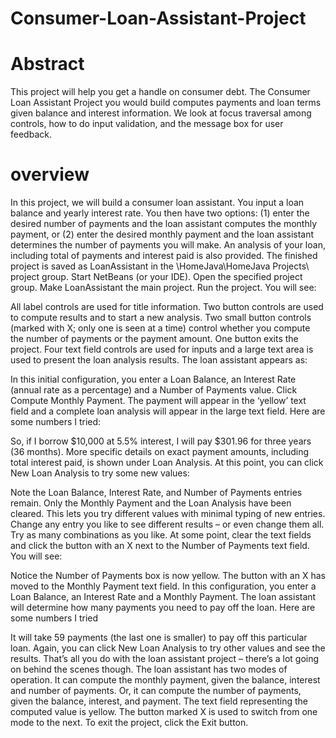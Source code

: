 # Consumer-Loan-Assistant-Project
# Abstract
This project will help you get a handle on consumer debt. The Consumer Loan Assistant Project you would build computes payments and loan terms given balance and interest information. We look at focus traversal among controls, how to do input validation, and the message box for user feedback.

# overview
In this project, we will build a consumer loan assistant. You input a loan balance and yearly interest rate. You then have two options: (1) enter the desired number of payments and the loan assistant computes the monthly payment, or (2) enter the desired monthly payment and the loan assistant determines the number of payments you will make. An analysis of your loan, including total of payments and interest paid is also provided. The finished project is saved as LoanAssistant in the \HomeJava\HomeJava Projects\ project group. Start NetBeans (or your IDE). Open the specified project group. Make LoanAssistant the main project. Run the project. You will see:



All label controls are used for title information. Two button controls are used to compute results and to start a new analysis. Two small button controls (marked with X; only one is seen at a time) control whether you compute the number of payments or the payment amount. One button exits the project. Four text field controls are used for inputs and a large text area is used to present the loan analysis results. The loan assistant appears as:



In this initial configuration, you enter a Loan Balance, an Interest Rate (annual rate as a percentage) and a Number of Payments value. Click Compute Monthly Payment. The payment will appear in the ‘yellow’ text field and a complete loan analysis will appear in the large text field. Here are some numbers I tried:



So, if I borrow $10,000 at 5.5% interest, I will pay $301.96 for three years (36 months). More specific details on exact payment amounts, including total interest paid, is shown under Loan Analysis. At this point, you can click New Loan Analysis to try some new values:



Note the Loan Balance, Interest Rate, and Number of Payments entries remain. Only the Monthly Payment and the Loan Analysis have been cleared. This lets you try different values with minimal typing of new entries. Change any entry you like to see different results – or even change them all. Try as many combinations as you like. At some point, clear the text fields and click the button with an X next to the Number of Payments text field. You will see:



Notice the Number of Payments box is now yellow. The button with an X has moved to the Monthly Payment text field. In this configuration, you enter a Loan Balance, an Interest Rate and a Monthly Payment. The loan assistant will determine how many payments you need to pay off the loan. Here are some numbers I tried



It will take 59 payments (the last one is smaller) to pay off this particular loan. Again, you can click New Loan Analysis to try other values and see the results. That’s all you do with the loan assistant project – there’s a lot going on behind the scenes though. The loan assistant has two modes of operation. It can compute the monthly payment, given the balance, interest and number of payments. Or, it can compute the number of payments, given the balance, interest, and payment. The text field representing the computed value is yellow. The button marked X is used to switch from one mode to the next. To exit the project, click the Exit button.
